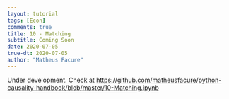```yaml
---
layout: tutorial
tags: [Econ]
comments: true
title: 10 - Matching
subtitle: Coming Soon
date: 2020-07-05
true-dt: 2020-07-05
author: "Matheus Facure"
---
```


Under development. Check at https://github.com/matheusfacure/python-causality-handbook/blob/master/10-Matching.ipynb
